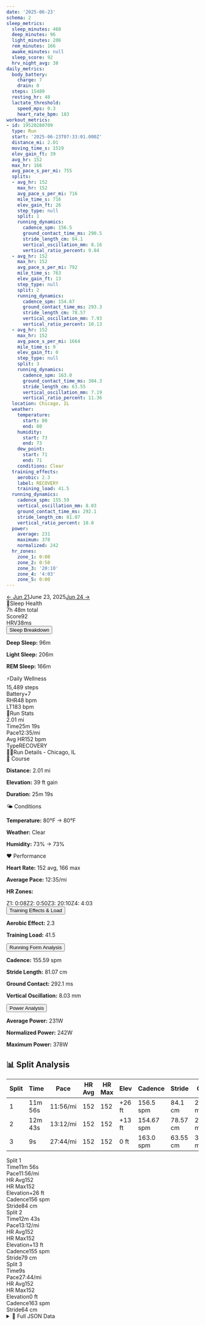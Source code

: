```yaml
---
date: '2025-06-23'
schema: 2
sleep_metrics:
  sleep_minutes: 468
  deep_minutes: 96
  light_minutes: 206
  rem_minutes: 166
  awake_minutes: null
  sleep_score: 92
  hrv_night_avg: 38
daily_metrics:
  body_battery:
    charge: 7
    drain: 0
  steps: 15489
  resting_hr: 48
  lactate_threshold:
    speed_mps: 0.3
    heart_rate_bpm: 183
workout_metrics:
- id: 19520280709
  type: Run
  start: '2025-06-23T07:33:01.000Z'
  distance_mi: 2.01
  moving_time_s: 1519
  elev_gain_ft: 39
  avg_hr: 152
  max_hr: 166
  avg_pace_s_per_mi: 755
  splits:
  - avg_hr: 152
    max_hr: 152
    avg_pace_s_per_mi: 716
    mile_time_s: 716
    elev_gain_ft: 26
    step_type: null
    split: 1
    running_dynamics:
      cadence_spm: 156.5
      ground_contact_time_ms: 290.5
      stride_length_cm: 84.1
      vertical_oscillation_mm: 8.16
      vertical_ratio_percent: 9.84
  - avg_hr: 152
    max_hr: 152
    avg_pace_s_per_mi: 792
    mile_time_s: 763
    elev_gain_ft: 13
    step_type: null
    split: 2
    running_dynamics:
      cadence_spm: 154.67
      ground_contact_time_ms: 293.3
      stride_length_cm: 78.57
      vertical_oscillation_mm: 7.93
      vertical_ratio_percent: 10.13
  - avg_hr: 152
    max_hr: 152
    avg_pace_s_per_mi: 1664
    mile_time_s: 9
    elev_gain_ft: 0
    step_type: null
    split: 3
    running_dynamics:
      cadence_spm: 163.0
      ground_contact_time_ms: 304.3
      stride_length_cm: 63.55
      vertical_oscillation_mm: 7.19
      vertical_ratio_percent: 11.36
  location: Chicago, IL
  weather:
    temperature:
      start: 80
      end: 80
    humidity:
      start: 73
      end: 73
    dew_point:
      start: 71
      end: 71
    conditions: Clear
  training_effects:
    aerobic: 2.3
    label: RECOVERY
    training_load: 41.5
  running_dynamics:
    cadence_spm: 155.59
    vertical_oscillation_mm: 8.03
    ground_contact_time_ms: 292.1
    stride_length_cm: 81.07
    vertical_ratio_percent: 10.0
  power:
    average: 231
    maximum: 378
    normalized: 242
  hr_zones:
    zone_1: 0:08
    zone_2: 0:50
    zone_3: '20:10'
    zone_4: '4:03'
    zone_5: 0:00
---
```

<link rel="stylesheet" href="../../../training-data.css">

<div class="navigation-bar"><a href="21" class="nav-button nav-prev">← Jun 21</a><span class="nav-current">June 23, 2025</span><a href="24" class="nav-button nav-next">Jun 24 →</a></div>

<div class="card-container">
<div class="metric-card sleep-card">
<div class="card-header"><span class="card-emoji">🛌</span>Sleep Health</div>
<div class="metric-primary">7h 48m total</div>
<div class="metric-grid"><div class="metric-item"><span class="metric-label">Score</span><span class="metric-value">92</span></div><div class="metric-item"><span class="metric-label">HRV</span><span class="metric-value">38ms</span></div></div>
<button class="collapsible">Sleep Breakdown</button>
<div class="collapsible-content">
<p><strong>Deep Sleep:</strong> 96m</p>
<p><strong>Light Sleep:</strong> 206m</p>
<p><strong>REM Sleep:</strong> 166m</p>
</div>
</div>
<div class="metric-card wellness-card">
<div class="card-header"><span class="card-emoji">⚡</span>Daily Wellness</div>
<div class="metric-primary">15,489 steps</div>
<div class="metric-grid"><div class="metric-item"><span class="metric-label">Battery</span><span class="metric-value">+7</span></div><div class="metric-item"><span class="metric-label">RHR</span><span class="metric-value">48 bpm</span></div><div class="metric-item"><span class="metric-label">LT</span><span class="metric-value">183 bpm</span></div></div>
</div>
<div class="metric-card workout-card">
<div class="card-header"><span class="card-emoji">🏃</span>Run Stats</div>
<div class="metric-primary">2.01 mi</div>
<div class="metric-list"><div class="metric-item-full"><span class="metric-label">Time</span><span class="metric-value">25m 19s</span></div><div class="metric-item-full"><span class="metric-label">Pace</span><span class="metric-value">12:35/mi</span></div><div class="metric-item-full"><span class="metric-label">Avg HR</span><span class="metric-value">152 bpm</span></div><div class="metric-item-full"><span class="metric-label">Type</span><span class="metric-value">RECOVERY</span></div></div>

</div>
<div class="workout-detail-card">
<div class="card-header"><span class="card-emoji">🏃‍♂️</span>Run Details - Chicago, IL</div>
<div class="workout-sections">
<div class="workout-section">
<div class="section-title">📍 Course</div>
<p><strong>Distance:</strong> 2.01 mi</p>
<p><strong>Elevation:</strong> 39 ft gain</p>
<p><strong>Duration:</strong> 25m 19s</p>
</div>
<div class="workout-section">
<div class="section-title">🌤️ Conditions</div>
<p><strong>Temperature:</strong> 80°F → 80°F</p>
<p><strong>Weather:</strong> Clear</p>
<p><strong>Humidity:</strong> 73% → 73%</p>
</div>
<div class="workout-section">
<div class="section-title">❤️ Performance</div>
<p><strong>Heart Rate:</strong> 152 avg, 166 max</p>
<p><strong>Average Pace:</strong> 12:35/mi</p>
<p><strong>HR Zones:</strong></p><div class="zone-distribution"><span class="zone-item zone-1">Z1: 0:08</span><span class="zone-item zone-2">Z2: 0:50</span><span class="zone-item zone-3">Z3: 20:10</span><span class="zone-item zone-4">Z4: 4:03</span></div>
</div>
</div>
<button class="collapsible">Training Effects & Load</button>
<div class="collapsible-content">
<p><strong>Aerobic Effect:</strong> 2.3</p>
<p><strong>Training Load:</strong> 41.5</p>
</div>
<button class="collapsible">Running Form Analysis</button>
<div class="collapsible-content">
<p><strong>Cadence:</strong> 155.59 spm</p>
<p><strong>Stride Length:</strong> 81.07 cm</p>
<p><strong>Ground Contact:</strong> 292.1 ms</p>
<p><strong>Vertical Oscillation:</strong> 8.03 mm</p>
</div>
<button class="collapsible">Power Analysis</button>
<div class="collapsible-content">
<p><strong>Average Power:</strong> 231W</p>
<p><strong>Normalized Power:</strong> 242W</p>
<p><strong>Maximum Power:</strong> 378W</p>
</div>
</div>
<div class="splits-section">
<h2>📊 Split Analysis</h2>
<div class="table-container">
<table class="splits-table"><thead><tr><th>Split</th><th>Time</th><th>Pace</th><th>HR Avg</th><th>HR Max</th><th>Elev</th><th>Cadence</th><th>Stride</th><th>GCT</th><th>VO</th></tr></thead><tbody><tr><td>1</td><td>11m 56s</td><td>11:56/mi</td><td>152</td><td>152</td><td>+26 ft</td><td>156.5 spm</td><td>84.1 cm</td><td>290.5 ms</td><td>8.16 mm</td></tr><tr><td>2</td><td>12m 43s</td><td>13:12/mi</td><td>152</td><td>152</td><td>+13 ft</td><td>154.67 spm</td><td>78.57 cm</td><td>293.3 ms</td><td>7.93 mm</td></tr><tr><td>3</td><td>9s</td><td>27:44/mi</td><td>152</td><td>152</td><td>0 ft</td><td>163.0 spm</td><td>63.55 cm</td><td>304.3 ms</td><td>7.19 mm</td></tr></tbody></table>
<div class="mobile-splits"><div class="mobile-split-card"><div class="mobile-split-header">Split 1</div><div class="mobile-split-row"><span class="mobile-split-label">Time</span><span class="mobile-split-value">11m 56s</span></div><div class="mobile-split-row"><span class="mobile-split-label">Pace</span><span class="mobile-split-value">11:56/mi</span></div><div class="mobile-split-row"><span class="mobile-split-label">HR Avg</span><span class="mobile-split-value">152</span></div><div class="mobile-split-row"><span class="mobile-split-label">HR Max</span><span class="mobile-split-value">152</span></div><div class="mobile-split-row"><span class="mobile-split-label">Elevation</span><span class="mobile-split-value">+26 ft</span></div><div class="mobile-split-row"><span class="mobile-split-label">Cadence</span><span class="mobile-split-value">156 spm</span></div><div class="mobile-split-row"><span class="mobile-split-label">Stride</span><span class="mobile-split-value">84 cm</span></div></div><div class="mobile-split-card"><div class="mobile-split-header">Split 2</div><div class="mobile-split-row"><span class="mobile-split-label">Time</span><span class="mobile-split-value">12m 43s</span></div><div class="mobile-split-row"><span class="mobile-split-label">Pace</span><span class="mobile-split-value">13:12/mi</span></div><div class="mobile-split-row"><span class="mobile-split-label">HR Avg</span><span class="mobile-split-value">152</span></div><div class="mobile-split-row"><span class="mobile-split-label">HR Max</span><span class="mobile-split-value">152</span></div><div class="mobile-split-row"><span class="mobile-split-label">Elevation</span><span class="mobile-split-value">+13 ft</span></div><div class="mobile-split-row"><span class="mobile-split-label">Cadence</span><span class="mobile-split-value">155 spm</span></div><div class="mobile-split-row"><span class="mobile-split-label">Stride</span><span class="mobile-split-value">79 cm</span></div></div><div class="mobile-split-card"><div class="mobile-split-header">Split 3</div><div class="mobile-split-row"><span class="mobile-split-label">Time</span><span class="mobile-split-value">9s</span></div><div class="mobile-split-row"><span class="mobile-split-label">Pace</span><span class="mobile-split-value">27:44/mi</span></div><div class="mobile-split-row"><span class="mobile-split-label">HR Avg</span><span class="mobile-split-value">152</span></div><div class="mobile-split-row"><span class="mobile-split-label">HR Max</span><span class="mobile-split-value">152</span></div><div class="mobile-split-row"><span class="mobile-split-label">Elevation</span><span class="mobile-split-value">0 ft</span></div><div class="mobile-split-row"><span class="mobile-split-label">Cadence</span><span class="mobile-split-value">163 spm</span></div><div class="mobile-split-row"><span class="mobile-split-label">Stride</span><span class="mobile-split-value">64 cm</span></div></div></div>
</div>
</div>
</div>

<script>
document.addEventListener('DOMContentLoaded', function() {
    var coll = document.getElementsByClassName("collapsible");
    var i;

    for (i = 0; i < coll.length; i++) {
        coll[i].addEventListener("click", function() {
            this.classList.toggle("active");
            var content = this.nextElementSibling;
            if (content.style.maxHeight){
                content.style.maxHeight = null;
            } else {
                content.style.maxHeight = content.scrollHeight + "px";
            } 
        });
    }
});
</script>

<details>
<summary>📄 Full JSON Data</summary>

```json
{
  "date": "2025-06-23",
  "schema": 2,
  "sleep_metrics": {
    "sleep_minutes": 468,
    "deep_minutes": 96,
    "light_minutes": 206,
    "rem_minutes": 166,
    "awake_minutes": null,
    "sleep_score": 92,
    "hrv_night_avg": 38
  },
  "daily_metrics": {
    "body_battery": {
      "charge": 7,
      "drain": 0
    },
    "steps": 15489,
    "resting_hr": 48,
    "lactate_threshold": {
      "speed_mps": 0.3,
      "heart_rate_bpm": 183
    }
  },
  "workout_metrics": [
    {
      "id": 19520280709,
      "type": "Run",
      "start": "2025-06-23T07:33:01.000Z",
      "distance_mi": 2.01,
      "moving_time_s": 1519,
      "elev_gain_ft": 39,
      "avg_hr": 152,
      "max_hr": 166,
      "avg_pace_s_per_mi": 755,
      "splits": [
        {
          "avg_hr": 152,
          "max_hr": 152,
          "avg_pace_s_per_mi": 716,
          "mile_time_s": 716,
          "elev_gain_ft": 26,
          "step_type": null,
          "split": 1,
          "running_dynamics": {
            "cadence_spm": 156.5,
            "ground_contact_time_ms": 290.5,
            "stride_length_cm": 84.1,
            "vertical_oscillation_mm": 8.16,
            "vertical_ratio_percent": 9.84
          }
        },
        {
          "avg_hr": 152,
          "max_hr": 152,
          "avg_pace_s_per_mi": 792,
          "mile_time_s": 763,
          "elev_gain_ft": 13,
          "step_type": null,
          "split": 2,
          "running_dynamics": {
            "cadence_spm": 154.67,
            "ground_contact_time_ms": 293.3,
            "stride_length_cm": 78.57,
            "vertical_oscillation_mm": 7.93,
            "vertical_ratio_percent": 10.13
          }
        },
        {
          "avg_hr": 152,
          "max_hr": 152,
          "avg_pace_s_per_mi": 1664,
          "mile_time_s": 9,
          "elev_gain_ft": 0,
          "step_type": null,
          "split": 3,
          "running_dynamics": {
            "cadence_spm": 163.0,
            "ground_contact_time_ms": 304.3,
            "stride_length_cm": 63.55,
            "vertical_oscillation_mm": 7.19,
            "vertical_ratio_percent": 11.36
          }
        }
      ],
      "location": "Chicago, IL",
      "weather": {
        "temperature": {
          "start": 80,
          "end": 80
        },
        "humidity": {
          "start": 73,
          "end": 73
        },
        "dew_point": {
          "start": 71,
          "end": 71
        },
        "conditions": "Clear"
      },
      "training_effects": {
        "aerobic": 2.3,
        "label": "RECOVERY",
        "training_load": 41.5
      },
      "running_dynamics": {
        "cadence_spm": 155.59,
        "vertical_oscillation_mm": 8.03,
        "ground_contact_time_ms": 292.1,
        "stride_length_cm": 81.07,
        "vertical_ratio_percent": 10.0
      },
      "power": {
        "average": 231,
        "maximum": 378,
        "normalized": 242
      },
      "hr_zones": {
        "zone_1": "0:08",
        "zone_2": "0:50",
        "zone_3": "20:10",
        "zone_4": "4:03",
        "zone_5": "0:00"
      }
    }
  ]
}
```
</details>
